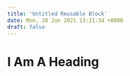 ```yaml
---
title: 'Untitled Reusable Block'
date: Mon, 28 Jun 2021 13:11:34 +0000
draft: false
---
```


I Am A Heading
==============